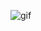 
![gif](https://github.com/rusinmt/portfolio/assets/143091357/51bc17c5-1376-42e9-88ea-12ebd0595dbf)
